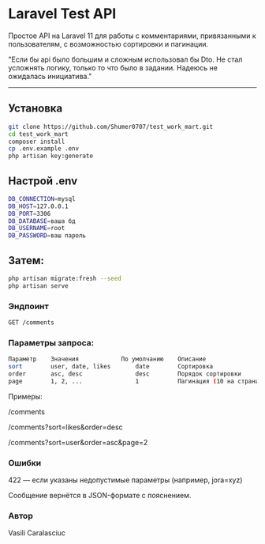# Laravel Test API

Простое API на Laravel 11 для работы с комментариями, привязанными к пользователям, с возможностью сортировки и пагинации.

"Если бы api было большим и сложным использовал бы Dto. Не стал усложнять логику, только то что было в задании. Надеюсь не ожидалась инициатива."

---

## Установка

```bash
git clone https://github.com/Shumer0707/test_work_mart.git
cd test_work_mart
composer install
cp .env.example .env
php artisan key:generate
```

## Настрой .env

```bash
DB_CONNECTION=mysql
DB_HOST=127.0.0.1
DB_PORT=3306
DB_DATABASE=ваша бд
DB_USERNAME=root
DB_PASSWORD=ваш пароль
```

## Затем:

```bash
php artisan migrate:fresh --seed
php artisan serve
```
### Эндпоинт

```bash
GET /comments
```

### Параметры запроса:
```bash
Параметр	Значения	        По умолчанию	Описание
sort	    user, date, likes	    date	    Сортировка
order	    asc, desc	            desc	    Порядок сортировки
page	    1, 2, ...	            1	        Пагинация (10 на страницу)
```

Примеры:

/comments

/comments?sort=likes&order=desc

/comments?sort=user&order=asc&page=2

### Ошибки

422 — если указаны недопустимые параметры (например, jora=xyz)

Сообщение вернётся в JSON-формате с пояснением.

### Автор

Vasili Caralasciuc
